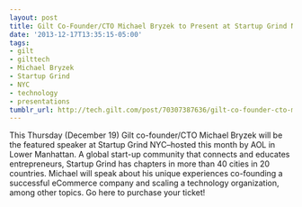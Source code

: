 ```yaml
---
layout: post
title: Gilt Co-Founder/CTO Michael Bryzek to Present at Startup Grind NYC!
date: '2013-12-17T13:35:15-05:00'
tags:
- gilt
- gilttech
- Michael Bryzek
- Startup Grind
- NYC
- technology
- presentations
tumblr_url: http://tech.gilt.com/post/70307387636/gilt-co-founder-cto-michael-bryzek-to-present-at
---
```



This Thursday (December 19) Gilt co-founder/CTO Michael Bryzek will be the featured speaker at Startup Grind NYC–hosted this month by AOL in Lower Manhattan. A global start-up community that connects and educates entrepreneurs, Startup Grind has chapters in more than 40 cities in 20 countries. Michael will speak about his unique experiences co-founding a successful eCommerce company and scaling a technology organization, among other topics. Go here to purchase your ticket!
